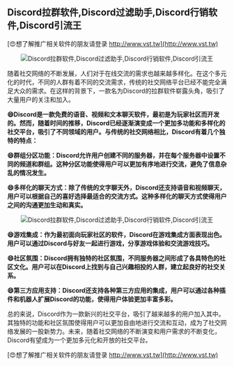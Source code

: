 ## **Discord拉群软件,Discord过滤助手,Discord行销软件,Discord引流王**

[😍想了解推广相关软件的朋友请登录 http://www.vst.tw](http://www.vst.tw)

 <center><img src="https://vst.tw/MP4/tuiguang/png/0.png" alt="Discord拉群软件,Discord过滤助手,Discord行销软件,Discord引流王"></center>

随着社交网络的不断发展，人们对于在线交流的需求也越来越多样化。在这个多元化的时代，不同的人群有着不同的交流需求，传统的社交网络平台已经不能完全满足大众的需求。在这样的背景下，一款名为Discord的拉群软件崭露头角，吸引了大量用户的关注和加入。

**😄Discord是一款免费的语音、视频和文本聊天软件，最初是为玩家社区而开发的。然而，随着时间的推移，Discord已经逐渐演变成一个更加多功能和多样化的社交平台，吸引了不同领域的用户。与传统的社交网络相比，Discord有着几个独特的特点：**

**😄群组分区功能：Discord允许用户创建不同的服务器，并在每个服务器中设置不同的频道和群组。这种分区功能使得用户可以更加有序地进行交流，避免了信息杂乱的情况发生。**

**😄多样化的聊天方式：除了传统的文字聊天外，Discord还支持语音和视频聊天，用户可以根据自己的喜好选择最适合的交流方式。这种多样化的聊天方式使得用户之间的沟通更加生动和真实。**

 <center><img src="https://vst.tw/MP4/tuiguang/png/6.png" alt="Discord拉群软件,Discord过滤助手,Discord行销软件,Discord引流王"></center>

**😄游戏集成：作为最初面向玩家社区的软件，Discord在游戏集成方面表现出色。用户可以通过Discord与好友一起进行游戏，分享游戏体验和交流游戏技巧。**

**😄社区氛围：Discord拥有独特的社区氛围，不同服务器之间形成了各具特色的社区文化。用户可以在Discord上找到与自己兴趣相投的人群，建立起良好的社交关系。**

**😄第三方应用支持：Discord还支持各种第三方应用的集成，用户可以通过各种插件和机器人扩展Discord的功能，使得用户体验更加丰富多彩。**

总的来说，Discord作为一款新兴的社交平台，吸引了越来越多的用户加入其中。其独特的功能和社区氛围使得用户可以更加自由地进行交流和互动，成为了社交网络发展的一股新势力。未来，随着社交网络的不断演变和用户需求的不断变化，Discord有望成为一个更加多元化和开放的社交平台。

[😍想了解推广相关软件的朋友请登录 http://www.vst.tw](http://www.vst.tw)



